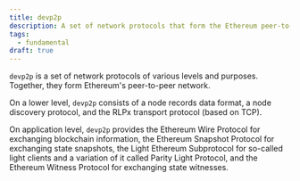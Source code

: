 ```yaml
---
title: devp2p
description: A set of network protocols that form the Ethereum peer-to-peer network
tags:
  - fundamental
draft: true
---
```


`devp2p` is a set of network protocols of various levels and purposes. Together, they form Ethereum's peer-to-peer network. 

On a lower level, `devp2p` consists of a node records data format, a node discovery protocol, and the RLPx transport protocol (based on TCP). 

On application level, `devp2p` provides the Ethereum Wire Protocol for exchanging blockchain information, the Ethereum Snapshot Protocol for exchanging state snapshots, the Light Ethereum Subprotocol for so-called light clients and a variation of it called Parity Light Protocol, and the Ethereum Witness Protocol for exchanging state witnesses.




